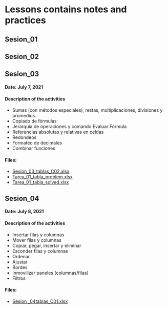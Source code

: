 # Lessons contains notes and practices

## Sesion_01


## Sesion_02


## Sesion_03
#### Date: July 7, 2021
#### Description of the activities

- Sumas (con métodos especiales), restas, multiplicaciones, divisiones y promedios.
- Copiado de fórmulas
- Jerarquía de operaciones y comando Evaluar Fórmula
- Referencias absolutas y relativas en celdas
- Redondeos
- Formateo de decimales
- Combinar funciones

#### Files: 
- [Sesion_03_tablas_C02.xlsx](https://github.com/Omar-I/MSExcel/blob/main/Lessons/Sesion_03_tablas_C02.xlsx)
- [Tarea_01_tabla_problem.xlsx](https://github.com/Omar-I/MSExcel/blob/main/Lessons/Tarea_01_tabla_problem.xlsx)
- [Tarea_01_tabla_solved.xlsx](https://github.com/Omar-I/MSExcel/blob/main/Lessons/Tarea_01_tabla_solved.xlsx)

## Sesion_04
#### Date: July 8, 2021
#### Description of the activities

- Insertar filas y columnas
- Mover filas y columnas
- Copiar, pegar, insertar y eliminar
- Esconder filas y columnas
- Ordenar
- Ajustar
- Bordes
- Inmovilizar paneles (columnas/filas)
- Filtros

#### Files: 
- [Sesion _04tablas_C01.xlsx](https://github.com/Omar-I/MSExcel/blob/main/Lessons/Sesion%20_04tablas_C01.xlsx)